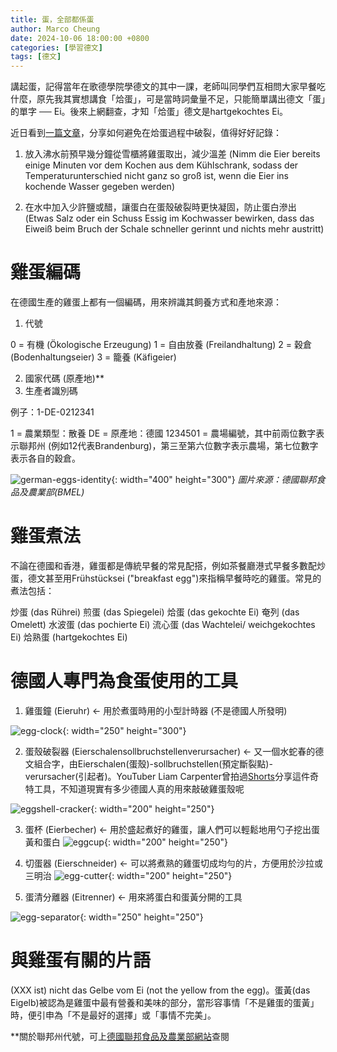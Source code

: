 ```yaml
---
title: 蛋，全部都係蛋
author: Marco Cheung
date: 2024-10-06 18:00:00 +0800
categories: [學習德文]
tags: [德文]
---
```


講起蛋，記得當年在歌德學院學德文的其中一課，老師叫同學們互相問大家早餐吃什麼，原先我其實想講食「烚蛋」，可是當時詞彙量不足，只能簡單講出德文「蛋」的單字 ── Ei。後來上網翻查，才知「烚蛋」德文是hartgekochtes Ei。

近日看到[一篇文章](https://www.lecker.de/eier-kochen-so-einfach-gehts-50565.html)，分享如何避免在烚蛋過程中破裂，值得好好記錄：

1) 放入沸水前預早幾分鐘從雪櫃將雞蛋取出，減少溫差 (Nimm die Eier bereits einige Minuten vor dem Kochen aus dem Kühlschrank, sodass der Temperaturunterschied nicht ganz so groß ist, wenn die Eier ins kochende Wasser gegeben werden)

2) 在水中加入少許鹽或醋，讓蛋白在蛋殼破裂時更快凝固，防止蛋白滲出 (Etwas Salz oder ein Schuss Essig im Kochwasser bewirken, dass das Eiweiß beim Bruch der Schale schneller gerinnt und nichts mehr austritt)

# 雞蛋編碼
在德國生產的雞蛋上都有一個編碼，用來辨識其飼養方式和產地來源：

1) 代號

0 = 有機 (Ökologische Erzeugung)
1 = 自由放養 (Freilandhaltung)
2 = 穀倉 (Bodenhaltungseier)
3 = 籠養 (Käfigeier)

2) 國家代碼 (原產地)**
3) 生產者識別碼

例子：1-DE-0212341

1 = 農業類型：散養
DE = 原產地：德國
1234501 = 農場編號，其中前兩位數字表示聯邦州 (例如12代表Brandenburg)，第三至第六位數字表示農場，第七位數字表示各自的穀倉。

![german-eggs-identity](/images/Eierkennzeichnung.jpg){: width="400" height="300"}
_圖片來源：德國聯邦食品及農業部(BMEL)_


# 雞蛋煮法
不論在德國和香港，雞蛋都是傳統早餐的常見配搭，例如茶餐廳港式早餐多數配炒蛋，德文甚至用Frühstücksei ("breakfast egg")來指稱早餐時吃的雞蛋。常見的煮法包括：

炒蛋 (das Rührei)
煎蛋 (das Spiegelei)
烚蛋 (das gekochte Ei)
奄列 (das Omelett)
水波蛋 (das pochierte Ei)
流心蛋 (das Wachtelei/ weichgekochtes Ei)
烚熟蛋 (hartgekochtes Ei)


# 德國人專門為食蛋使用的工具
1) 雞蛋鐘 (Eieruhr) <- 用於煮蛋時用的小型計時器 (不是德國人所發明)

![egg-clock](/images/Eieruhr.jpg){: width="250" height="300"}

2) 蛋殼破裂器 (Eierschalensollbruchstellenverursacher) <- 又一個水蛇春的德文組合字，由Eierschalen(蛋殼)-sollbruchstellen(預定斷裂點)-verursacher(引起者)。YouTuber Liam Carpenter曾拍過[Shorts](https://www.youtube.com/shorts/IEE7Q_e0xMU)分享這件奇特工具，不知道現實有多少德國人真的用來敲破雞蛋殼呢

![eggshell-cracker](/images/Eierschalensollbruchstellenverursacher.jpg){: width="200" height="250"}

3) 蛋杯 (Eierbecher) <- 用於盛起煮好的雞蛋，讓人們可以輕鬆地用勺子挖出蛋黃和蛋白
![eggcup](/images/eierbecher.jpeg){: width="200" height="250"}

4) 切蛋器 (Eierschneider) <- 可以將煮熟的雞蛋切成均勻的片，方便用於沙拉或三明治
![egg-cutter](/images/eierschneider.jpg){: width="200" height="250"}

5) 蛋清分離器 (Eitrenner) <- 用來將蛋白和蛋黃分開的工具

![egg-separator](/images/Eitrenner.jpg){: width="250" height="250"}


# 與雞蛋有關的片語
(XXX ist) nicht das Gelbe vom Ei (not the yellow from the egg)。蛋黃(das Eigelb)被認為是雞蛋中最有營養和美味的部分，當形容事情「不是雞蛋的蛋黃」時，便引申為「不是最好的選擇」或「事情不完美」。



**關於聯邦州代號，可上[德國聯邦食品及農業部網站](https://www.bmel.de/DE/themen/ernaehrung/lebensmittel-kennzeichnung/pflichtangaben/eierkennzeichnung.html)查閱